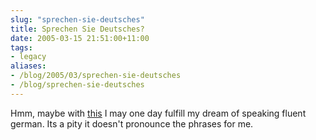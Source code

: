 ```yaml
---
slug: "sprechen-sie-deutsches"
title: Sprechen Sie Deutsches?
date: 2005-03-15 21:51:00+11:00
tags:
- legacy
aliases:
- /blog/2005/03/sprechen-sie-deutsches
- /blog/sprechen-sie-deutsches
---
```


Hmm, maybe with <a href="http://www.linguasaver.com">this</a> I may one day fulfill my dream of speaking fluent german. Its a pity it doesn't pronounce the phrases for me.
